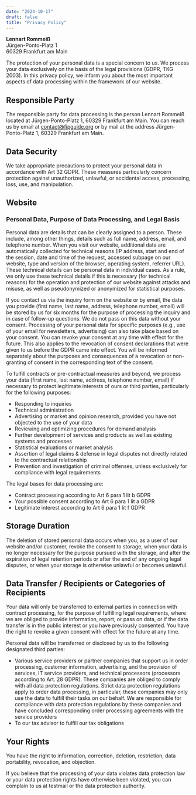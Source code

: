 ```yaml
---
date: "2024-10-17"
draft: false
title: "Privacy Policy"
---
```


**Lennart Rommeiß**\
Jürgen-Ponto-Platz 1\
60329 Frankfurt am Main

The protection of your personal data is a special concern to us. We process your data exclusively on the basis of the legal provisions (GDPR, TKG 2003). In this privacy policy, we inform you about the most important aspects of data processing within the framework of our website.

## Responsible Party
The responsible party for data processing is the person Lennart Rommeiß located at Jürgen-Ponto-Platz 1, 60329 Frankfurt am Main. You can reach us by email at contact@fipguide.org or by mail at the address Jürgen-Ponto-Platz 1, 60329 Frankfurt am Main.

## Data Security
We take appropriate precautions to protect your personal data in accordance with Art 32 GDPR. These measures particularly concern protection against unauthorized, unlawful, or accidental access, processing, loss, use, and manipulation.

## Website
### Personal Data, Purpose of Data Processing, and Legal Basis
Personal data are details that can be clearly assigned to a person. These include, among other things, details such as full name, address, email, and telephone number. When you visit our website, additional data are automatically collected for technical reasons (IP address, start and end of the session, date and time of the request, accessed subpage on our website, type and version of the browser, operating system, referrer URL). These technical details can be personal data in individual cases. As a rule, we only use these technical details if this is necessary (for technical reasons) for the operation and protection of our website against attacks and misuse, as well as pseudonymized or anonymized for statistical purposes.

If you contact us via the inquiry form on the website or by email, the data you provide (first name, last name, address, telephone number, email) will be stored by us for six months for the purpose of processing the inquiry and in case of follow-up questions. We do not pass on this data without your consent. Processing of your personal data for specific purposes (e.g., use of your email for newsletters, advertising) can also take place based on your consent. You can revoke your consent at any time with effect for the future. This also applies to the revocation of consent declarations that were given to us before the GDPR came into effect. You will be informed separately about the purposes and consequences of a revocation or non-granting of consent in the corresponding text of the consent.

To fulfill contracts or pre-contractual measures and beyond, we process your data (first name, last name, address, telephone number, email) if necessary to protect legitimate interests of ours or third parties, particularly for the following purposes:

* Responding to inquiries
* Technical administration
* Advertising or market and opinion research, provided you have not objected to the use of your data
* Reviewing and optimizing procedures for demand analysis
* Further development of services and products as well as existing systems and processes
* Statistical evaluations or market analysis
* Assertion of legal claims & defense in legal disputes not directly related to the contractual relationship
* Prevention and investigation of criminal offenses, unless exclusively for compliance with legal requirements

The legal bases for data processing are:

* Contract processing according to Art 6 para 1 lit b GDPR
* Your possible consent according to Art 6 para 1 lit a GDPR
* Legitimate interest according to Art 6 para 1 lit f GDPR

## Storage Duration
The deletion of stored personal data occurs when you, as a user of our website and/or customer, revoke the consent to storage, when your data is no longer necessary for the purpose pursued with the storage, and after the expiration of legal retention periods or after the end of any ongoing legal disputes, or when your storage is otherwise unlawful or becomes unlawful.

## Data Transfer / Recipients or Categories of Recipients
Your data will only be transferred to external parties in connection with contract processing, for the purpose of fulfilling legal requirements, where we are obliged to provide information, report, or pass on data, or if the data transfer is in the public interest or you have previously consented. You have the right to revoke a given consent with effect for the future at any time.

Personal data will be transferred or disclosed by us to the following designated third parties:

* Various service providers or partner companies that support us in order processing, customer information, advertising, and the provision of services, IT service providers, and technical processors (processors according to Art. 28 GDPR). These companies are obliged to comply with all data protection regulations. Strict data protection regulations apply to order data processing, in particular, these companies may only use the data to fulfill their tasks on our behalf. We are responsible for compliance with data protection regulations by these companies and have concluded corresponding order processing agreements with the service providers
* To our tax advisor to fulfill our tax obligations

## Your Rights
You have the right to information, correction, deletion, restriction, data portability, revocation, and objection.

If you believe that the processing of your data violates data protection law or your data protection rights have otherwise been violated, you can complain to us at testmail or the data protection authority.